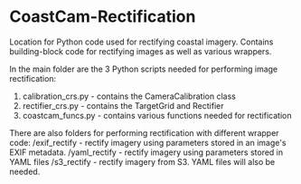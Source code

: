 # CoastCam-Rectification
Location for Python code used for rectifying coastal imagery. Contains building-block code for rectifying images as well as various wrappers.

In the main folder are the 3 Python scripts needed for performing image rectification:
1. calibration_crs.py - contains the CameraCalibration class
2. rectifier_crs.py - contains the TargetGrid and Rectifier
3. coastcam_funcs.py - contains various functions needed for rectification

There are also folders for performing rectification with different wrapper code:
/exif_rectify - rectify imagery using parameters stored in an image's EXIF metadata.
/yaml_rectify - rectify imagery using parameters stored in YAML files
/s3_rectify - rectify imagery from S3. YAML files will also be needed.
